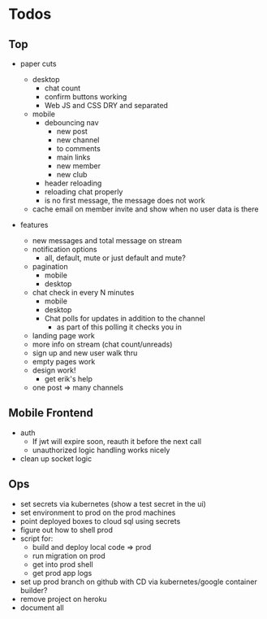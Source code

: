 # Todos

## Top
- paper cuts
  - desktop
    - chat count
    - confirm buttons working
    - Web JS and CSS DRY and separated
  - mobile
    - debouncing nav
      - new post
      - new channel
      - to comments
      - main links
      - new member
      - new club
    - header reloading
    - reloading chat properly
    - is no first message, the message
      does not work
  - cache email on member invite and show
    when no user data is there

- features
  - new messages and total message on stream
  - notification options
    - all, default, mute
      or just default and mute?
  - pagination
    - mobile
    - desktop
  - chat check in every N minutes
    - mobile
    - desktop
    - Chat polls for updates in addition to
      the channel
      - as part of this polling it checks you in
  - landing page work
  - more info on stream (chat count/unreads)
  - sign up and new user walk thru
  - empty pages work
  - design work!
    - get erik's help
  - one post => many channels

## Mobile Frontend
  - auth
    - If jwt will expire soon, reauth it before the next call
    - unauthorized logic handling works nicely
  - clean up socket logic

## Ops
- set secrets via kubernetes (show a test secret in the ui)
- set environment to prod on the prod machines
- point deployed boxes to cloud sql using secrets
- figure out how to shell prod
- script for:
  - build and deploy local code => prod
  - run migration on prod
  - get into prod shell
  - get prod app logs
- set up prod branch on github with CD via
  kubernetes/google container builder?
- remove project on heroku
- document all
